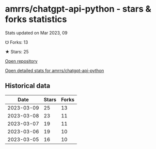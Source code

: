 # amrrs/chatgpt-api-python - stars & forks statistics

Stats updated on Mar 2023, 09

☋ Forks: 13

★ Stars: 25

[Open repository](https://github.com/amrrs/chatgpt-api-python)

[Open detailed stats for amrrs/chatgpt-api-python](https://reviewgithub.com/rep/amrrs/chatgpt-api-python)

## Historical data
| Date | Stars | Forks |
|------|-------|-------|
| 2023-03-09 | 25 | 13 | 
| 2023-03-08 | 23 | 11 | 
| 2023-03-07 | 19 | 11 | 
| 2023-03-06 | 19 | 10 | 
| 2023-03-05 | 16 | 10 | 

